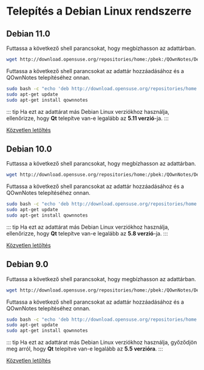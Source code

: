 # Telepítés a Debian Linux rendszerre

## Debian 11.0

Futtassa a következő shell parancsokat, hogy megbízhasson az adattárban.

```bash
wget http://download.opensuse.org/repositories/home:/pbek:/QOwnNotes/Debian_11/Release.key -O - | sudo apt-key add -
```

Futtassa a következő shell parancsokat az adattár hozzáadásához és a QOwnNotes telepítéséhez onnan.

```bash
sudo bash -c "echo 'deb http://download.opensuse.org/repositories/home:/pbek:/QOwnNotes/Debian_11/ /' >> /etc/apt/sources.list.d/qownnotes.list"
sudo apt-get update
sudo apt-get install qownnotes
```

::: tip
Ha ezt az adattárat más Debian Linux verziókhoz használja, ellenőrizze, hogy **Qt** telepítve van-e legalább az **5.11 verzió**-ja.
:::

[Közvetlen letöltés](https://download.opensuse.org/repositories/home:/pbek:/QOwnNotes/Debian_11)

## Debian 10.0

Futtassa a következő shell parancsokat, hogy megbízhasson az adattárban.

```bash
wget http://download.opensuse.org/repositories/home:/pbek:/QOwnNotes/Debian_10/Release.key -O - | sudo apt-key add -
```

Futtassa a következő shell parancsokat az adattár hozzáadásához és a QOwnNotes telepítéséhez onnan.

```bash
sudo bash -c "echo 'deb http://download.opensuse.org/repositories/home:/pbek:/QOwnNotes/Debian_10/ /' >> /etc/apt/sources.list.d/qownnotes.list"
sudo apt-get update
sudo apt-get install qownnotes
```

::: tip
Ha ezt az adattárat más Debian Linux verziókhoz használja, ellenőrizze, hogy **Qt** telepítve van-e legalább az **5.8 verzió**-ja.
:::

[Közvetlen letöltés](https://download.opensuse.org/repositories/home:/pbek:/QOwnNotes/Debian_10)

## Debian 9.0

Futtassa a következő shell parancsokat, hogy megbízhasson az adattárban.

```bash
wget http://download.opensuse.org/repositories/home:/pbek:/QOwnNotes/Debian_9.0/Release.key -O - | sudo apt-key add -
```

Futtassa a következő shell parancsokat az adattár hozzáadásához és a QOwnNotes telepítéséhez onnan.

```bash
sudo bash -c "echo 'deb http://download.opensuse.org/repositories/home:/pbek:/QOwnNotes/Debian_9.0/ /' >> /etc/apt/sources.list.d/qownnotes.list"
sudo apt-get update
sudo apt-get install qownnotes
```

::: tip
Ha ezt az adattárat más Debian Linux verziókhoz használja, győződjön meg arról, hogy **Qt** telepítve van-e legalább az **5.5 verzióra**.
:::

[Közvetlen letöltés](https://download.opensuse.org/repositories/home:/pbek:/QOwnNotes/Debian_9.0)
